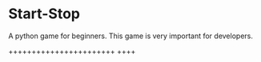 # Start-Stop
A python game for beginners. This game is very important for developers.

+++++++++++++++++++++++
++++
